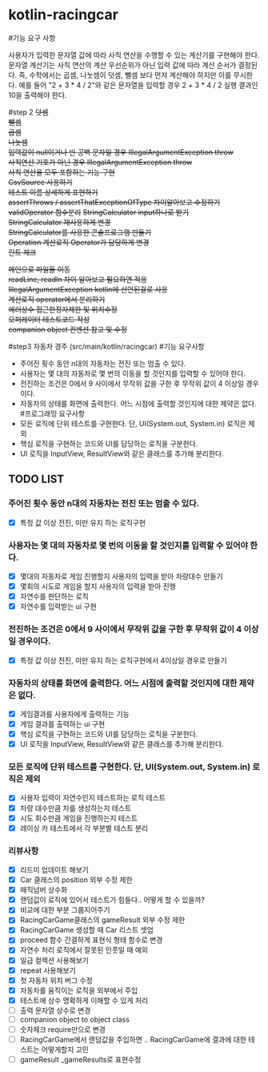 # kotlin-racingcar

#기능 요구 사항

사용자가 입력한 문자열 값에 따라 사칙 연산을 수행할 수 있는 계산기를 구현해야 한다.
문자열 계산기는 사칙 연산의 계산 우선순위가 아닌 입력 값에 따라 계산 순서가 결정된다. 즉, 수학에서는 곱셈, 나눗셈이 덧셈, 뺄셈 보다 먼저 계산해야 하지만 이를 무시한다.
예를 들어 "2 + 3 * 4 / 2"와 같은 문자열을 입력할 경우 2 + 3 * 4 / 2 실행 결과인 10을 출력해야 한다.

#step 2
~~덧셈~~  
~~뺄셈~~  
~~곱셈~~  
~~나눗셈~~  
~~입력값이 null이거나 빈 공백 문자일 경우 IllegalArgumentException throw~~  
~~사칙연산 기호가 아닌 경우 IllegalArgumentException throw~~  
~~사칙 연산을 모두 포함하는 기능 구현~~  
~~CsvSource 사용하기~~  
~~테스트 이름 상세하게 표현하기~~  
~~assertThrows / assertThatExceptionOfType 차이알아보고 수정하기~~   
~~validOperator 함수분리~~
~~StringCalculator input하나로 받기~~    
~~StringCalculator 재사용하게 변경~~  
~~StringCalculator를 사용한 콘솔프로그램 만들기~~  
~~Operation 계산로직 Operator가 담당하게 변경~~  
~~린트 체크~~  

~~메인으로 파일들 이동~~  
~~readLine, readln 차이 알아보고 필요하면 적용~~  
~~IllegalArgumentException kotlin에 선언된걸로 사용~~  
~~계산로직 operator에서 분리하기~~  
~~에러상수 접근한정자제한 및 위치수정~~  
~~오퍼레이터 테스트코드 작성~~  
~~companion object 컨벤션 참고 및 수정~~  

#step3 자동차 경주 (src/main/kotlin/racingcar)
#기능 요구사항
- 주어진 횟수 동안 n대의 자동차는 전진 또는 멈출 수 있다.  
- 사용자는 몇 대의 자동차로 몇 번의 이동을 할 것인지를 입력할 수 있어야 한다.  
- 전진하는 조건은 0에서 9 사이에서 무작위 값을 구한 후 무작위 값이 4 이상일 경우이다.  
- 자동차의 상태를 화면에 출력한다. 어느 시점에 출력할 것인지에 대한 제약은 없다.
#프로그래밍 요구사항
- 모든 로직에 단위 테스트를 구현한다. 단, UI(System.out, System.in) 로직은 제외
- 핵심 로직을 구현하는 코드와 UI를 담당하는 로직을 구분한다.
- UI 로직을 InputView, ResultView와 같은 클래스를 추가해 분리한다.

## TODO LIST
### 주어진 횟수 동안 n대의 자동차는 전진 또는 멈출 수 있다.
- [x] 특정 값 이상 전진, 미만 유지 하는 로직구현

###  사용자는 몇 대의 자동차로 몇 번의 이동을 할 것인지를 입력할 수 있어야 한다.
- [x] 몇대의 자동차로 게임 진행할지 사용자의 입력을 받아 차량대수 만들기
- [x] 몇회의 시도로 게임을 할지 사용자의 입력을 받아 진행
- [x] 자연수를 판단하는 로직
- [x] 자연수를 입력받는 ui 구현

### 전진하는 조건은 0에서 9 사이에서 무작위 값을 구한 후 무작위 값이 4 이상일 경우이다.
- [x] 특정 값 이상 전진, 미만 유지 하는 로직구현에서 4이상일 경우로 만들기

### 자동차의 상태를 화면에 출력한다. 어느 시점에 출력할 것인지에 대한 제약은 없다.
- [x] 게임결과를 사용자에게 출력하는 기능
- [x] 게임 결과를 출력하는 ui 구현
- [x] 핵심 로직을 구현하는 코드와 UI를 담당하는 로직을 구분한다.  
- [x] UI 로직을 InputView, ResultView와 같은 클래스를 추가해 분리한다.

### 모든 로직에 단위 테스트를 구현한다. 단, UI(System.out, System.in) 로직은 제외
- [x] 사용자 입력이 자연수인지 테스트하는 로직 테스트
- [x] 차량 대수만큼 차를 생성하는지 테스트
- [x] 시도 회수만큼 게임을 진행하는지 테스트
- [x] 레이싱 카 테스트에서 각 부분별 테스트 분리

### 리뷰사항
- [x] 리드미 업데이트 해보기
- [x] Car 클래스의 position 외부 수정 제한
- [x] 매직넘버 상수화
- [x] 랜덤값이 로직에 있어서 테스트가 힘들다.. 어떻게 할 수 있을까?
- [x] 비교에 대한 부분 그룹지어주기
- [x] RacingCarGame클래스의 gameResult 외부 수정 제한
- [x] RacingCarGame 생성할 때 Car 리스트 셋업
- [x] proceed 함수 간결하게 표현식 형태 함수로 변경
- [x] 자연수 처리 로직에서 잘못된 인풋일 때 예외
- [x] 일급 컬렉션 사용해보기
- [x] repeat 사용해보기
- [x] 첫 자동차 위치 버그 수정
- [x] 자동차를 움직이는 로직을 외부에서 주입
- [x] 테스트에 상수 명확하게 이해할 수 있게 처리
- [ ] 출력 문자열 상수로 변경
- [ ] companion object to object class
- [ ] 숫자체크 require만으로 변경
- [ ] RacingCarGame에서 랜덤값을 주입하면 .. RacingCarGame에 결과에 대한 테스트는 어떻게할지 고민
- [ ] gameResult _gameResults로 표현수정
